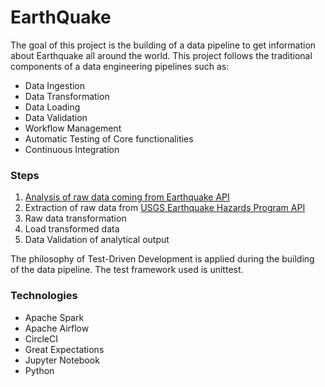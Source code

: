 # EarthQuake

The goal of this project is the building of a data pipeline to get information about Earthquake all around the world.
This project follows the traditional components of a data engineering pipelines such as:
    
* Data Ingestion
* Data Transformation
* Data Loading
* Data Validation
* Workflow Management
* Automatic Testing of Core functionalities
* Continuous Integration

### Steps
1. [Analysis of raw data coming from Earthquake API](notebooks/data_analysis.ipynb)
2. Extraction of raw data from [USGS Earthquake Hazards Program API](https://earthquake.usgs.gov/fdsnws/event/1/)
3. Raw data transformation
4. Load transformed data
6. Data Validation of analytical output

The philosophy of Test-Driven Development is applied during the building of the data pipeline. 
The test framework used is unittest.

### Technologies
- Apache Spark
- Apache Airflow
- CircleCI
- Great Expectations
- Jupyter Notebook
- Python
